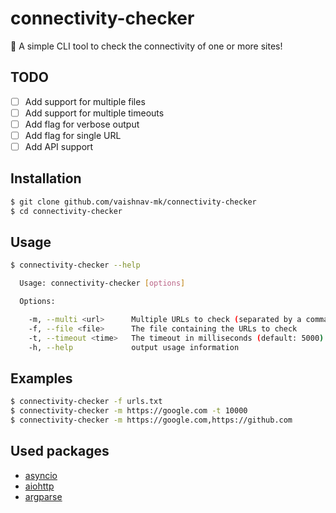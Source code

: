 # connectivity-checker
🔌 A simple CLI tool to check the connectivity of one or more sites!

## TODO
* [ ] Add support for multiple files
* [ ] Add support for multiple timeouts
* [ ] Add flag for verbose output
* [ ] Add flag for single URL
* [ ] Add API support

## Installation

```bash
$ git clone github.com/vaishnav-mk/connectivity-checker
$ cd connectivity-checker
```

## Usage

```bash
$ connectivity-checker --help

  Usage: connectivity-checker [options]

  Options:

    -m, --multi <url>      Multiple URLs to check (separated by a comma)
    -f, --file <file>      The file containing the URLs to check
    -t, --timeout <time>   The timeout in milliseconds (default: 5000)
    -h, --help             output usage information
```

## Examples

```bash
$ connectivity-checker -f urls.txt
$ connectivity-checker -m https://google.com -t 10000
$ connectivity-checker -m https://google.com,https://github.com
```
## Used packages
* [asyncio](https://docs.python.org/3/library/asyncio.html)
* [aiohttp](https://aiohttp.readthedocs.io/en/stable/)
* [argparse](https://docs.python.org/3/library/argparse.html)
